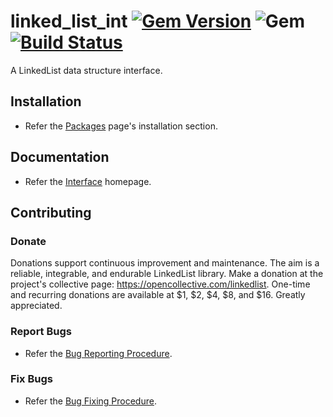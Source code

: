 # linked_list_int [![Gem Version](https://badge.fury.io/rb/linked_list_int.svg)](https://badge.fury.io/rb/linked_list_int) ![Gem](https://img.shields.io/gem/dt/linked_list_int) [![Build Status](https://travis-ci.com/Diligent-Software-LLC/linked_list_int.svg?branch=master)](https://travis-ci.com/Diligent-Software-LLC/linked_list_int)

A LinkedList data structure interface.

## Installation

- Refer the [Packages](https://docs.diligentsoftware.org/linkedlist-1/packages) 
page's installation section.

## Documentation

- Refer the 
[Interface](https://docs.diligentsoftware.org/linkedlist-1/interface) homepage.

## Contributing

### Donate

Donations support continuous improvement and maintenance. The aim is a reliable,
integrable, and endurable LinkedList library. Make a donation at the 
project's collective page: https://opencollective.com/linkedlist. One-time and 
recurring donations are available at $1, $2, $4, $8, and $16. Greatly 
appreciated.

### Report Bugs

- Refer the 
[Bug Reporting Procedure](https://github.com/Diligent-Software-LLC/linked_list_int/issues/1).

### Fix Bugs

- Refer the 
[Bug Fixing Procedure](https://github.com/Diligent-Software-LLC/linked_list_int/issues/2).
